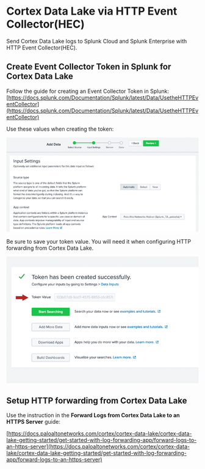 # Cortex Data Lake via HTTP Event Collector(HEC)

Send Cortex Data Lake logs to Splunk Cloud and Splunk Enterprise with HTTP Event Collector(HEC). 

## Create Event Collector Token in Splunk for Cortex Data Lake

Follow the guide for creating an Event Collector Token in Splunk:
[https://docs.splunk.com/Documentation/Splunk/latest/Data/UsetheHTTPEventCollector](https://docs.splunk.com/Documentation/Splunk/latest/Data/UsetheHTTPEventCollector)

Use these values when creating the token:

![](/assets/hec-input-settings.png)

Be sure to save your token value. You will need it when configuring HTTP forwarding from Cortex Data Lake.

![](/assets/hec-token-value.png)

## Setup HTTP forwarding from Cortex Data Lake

Use the instruction in the **Forward Logs from Cortex Data Lake to an HTTPS Server** guide:

[https://docs.paloaltonetworks.com/cortex/cortex-data-lake/cortex-data-lake-getting-started/get-started-with-log-forwarding-app/forward-logs-to-an-https-server](https://docs.paloaltonetworks.com/cortex/cortex-data-lake/cortex-data-lake-getting-started/get-started-with-log-forwarding-app/forward-logs-to-an-https-server)